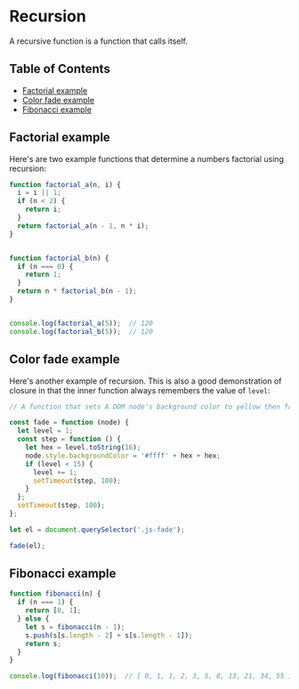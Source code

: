 # Recursion


A recursive function is a function that calls itself.

## Table of Contents

<!-- toc -->

- [Factorial example](#factorial-example)
- [Color fade example](#color-fade-example)
- [Fibonacci example](#fibonnaci-example)

<!-- tocstop -->

## Factorial example

Here's are two example functions that determine a numbers factorial using recursion:

```javascript
function factorial_a(n, i) {
  i = i || 1;
  if (n < 2) {
    return i;
  }
  return factorial_a(n - 1, n * i);
}


function factorial_b(n) {
  if (n === 0) {
    return 1;
  }
  return n * factorial_b(n - 1);
}


console.log(factorial_a(5));  // 120
console.log(factorial_b(5));  // 120
```


## Color fade example

Here's another example of recursion. This is also a good demonstration of closure in that the inner function always remembers the value of `level`:

```javascript
// A function that sets A DOM node's background color to yellow then fades to white.

const fade = function (node) {
  let level = 1;
  const step = function () {
    let hex = level.toString(16);
    node.style.backgroundColor = '#ffff' + hex + hex;
    if (level < 15) {
      level += 1;
      setTimeout(step, 100);
    }
  };
  setTimeout(step, 100);
};

let el = document.querySelector('.js-fade');

fade(el);
```


## Fibonacci example

```javascript
function fibonacci(n) {
  if (n === 1) {
    return [0, 1];
  } else {
    let s = fibonacci(n - 1);
    s.push(s[s.length - 2] + s[s.length - 1]);
    return s;
  }
}

console.log(fibonacci(10));  // [ 0, 1, 1, 2, 3, 5, 8, 13, 21, 34, 55 ]
```
